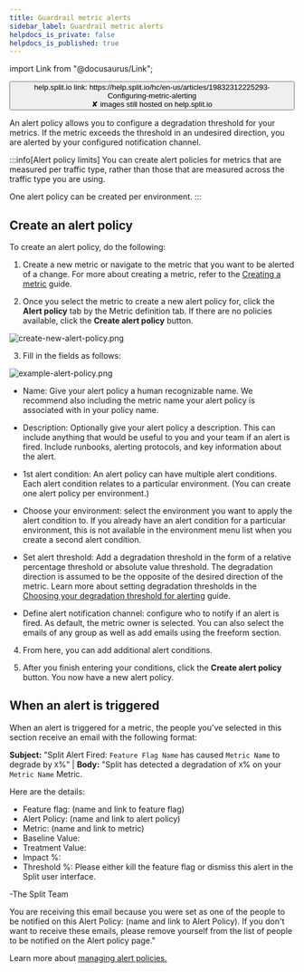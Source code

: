 ```yaml
---
title: Guardrail metric alerts
sidebar_label: Guardrail metric alerts
helpdocs_is_private: false
helpdocs_is_published: true
---
```


import Link from "@docusaurus/Link";

<p>
  <button style={{borderRadius:'8px', border:'1px', fontFamily:'Courier New', fontWeight:'800', textAlign:'left'}}> help.split.io link: https://help.split.io/hc/en-us/articles/19832312225293-Configuring-metric-alerting <br /> ✘ images still hosted on help.split.io <br /> </button>
</p>

An alert policy allows you to configure a degradation threshold for your metrics. If the metric exceeds the threshold in an undesired direction, you are alerted by your configured notification channel.

:::info[Alert policy limits]
You can create alert policies for metrics that are measured per traffic type, rather than those that are measured across the traffic type you are using.

One alert policy can be created per environment.
:::

## Create an alert policy

To create an alert policy, do the following:

1. Create a new metric or navigate to the metric that you want to be alerted of a change. For more about creating a metric, refer to the [Creating a metric](https://help.split.io/hc/en-us/articles/360020586132-Create-a-metric) guide. 

2. Once you select the metric to create a new alert policy for, click the **Alert policy** tab by the Metric definition tab. If there are no policies available, click the **Create alert policy** button.

<p>
  <img src="https://help.split.io/hc/article_attachments/19832342556557" alt="create-new-alert-policy.png" />
</p>

 3. Fill in the fields as follows:

<p>
     <img src="https://help.split.io/hc/article_attachments/19832304579981" alt="example-alert-policy.png" />
 </p>

  * Name: Give your alert policy a human recognizable name. We recommend also including the metric name your alert policy is associated with in your policy name. 

  * Description: Optionally give your alert policy a description. This can include anything that would be useful to you and your team if an alert is fired. Include runbooks, alerting protocols, and key information about the alert.

  * 1st alert condition: An alert policy can have multiple alert conditions. Each alert condition relates to a particular environment. (You can create one alert policy per environment.)

  * Choose your environment: select the environment you want to apply the alert condition to. If you already have an alert condition for a particular environment, this is not available in the environment menu list when you create a second alert condition. 

  * Set alert threshold: Add a degradation threshold in the form of a relative percentage threshold or absolute value threshold. The degradation direction is assumed to be the opposite of the desired direction of the metric. Learn more about setting degradation thresholds in the [Choosing your degradation threshold for alerting](https://help.split.io/hc/en-us/articles/360030908431-Choosing-your-degradation-threshold-for-alerting) guide.

  * Define alert notification channel: configure who to notify if an alert is fired. As default, the metric owner is selected. You can also select the emails of any group as well as add emails using the freeform section. 

4. From here, you can add additional alert conditions.

5. After you finish entering your conditions, click the **Create alert policy** button. You now have a new alert policy.

## When an alert is triggered

When an alert is triggered for a metric, the people you've selected in this section receive an email with the following format:

**Subject:** "Split Alert Fired: `Feature Flag Name` has caused `Metric Name` to degrade by `X`%" |
**Body:**	"Split has detected a degradation of `X`% on your `Metric Name` Metric.

Here are the details:
* Feature flag: (name and link to feature flag)
* Alert Policy: (name and link to alert policy)
* Metric: (name and link to metric)
* Baseline Value: 
* Treatment Value:
* Impact %:
* Threshold %: 
Please either kill the feature flag or dismiss this alert in the Split user interface.

-The Split Team

You are receiving this email because you were set as one of the people to be notified on this Alert Policy: (name and link to Alert Policy). If you don't want to receive these emails, please remove yourself from the list of people to be notified on the Alert policy page." 

Learn more about [managing alert policies.](https://help.split.io/hc/en-us/articles/360030045491)